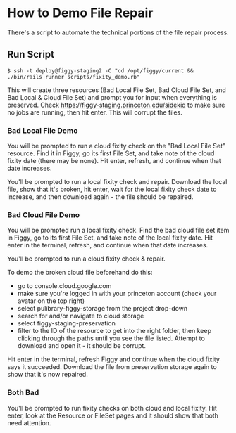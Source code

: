 # How to Demo File Repair

There's a script to automate the technical portions of the file repair process.

## Run Script

`$ ssh -t deploy@figgy-staging2 -C "cd /opt/figgy/current && ./bin/rails runner scripts/fixity_demo.rb"`

This will create three resources (Bad Local File Set, Bad Cloud File Set, and Bad Local & Cloud File Set) and prompt you for input when everything is
preserved. Check https://figgy-staging.princeton.edu/sidekiq to make sure no
jobs are running, then hit enter. This will corrupt the files.

### Bad Local File Demo

You will be prompted to run a cloud fixity check on the "Bad Local File Set"
resource. Find it in Figgy, go its first File Set, and take note of the cloud
fixity date (there may be none). Hit enter, refresh, and continue when that date increases.

You'll be prompted to run a local fixity check and repair. Download the local
file, show that it's broken, hit enter, wait for the local fixity check date to
increase, and then download again - the file should be repaired.

### Bad Cloud File Demo

You will be prompted run a local fixity check. Find the bad cloud file set item
in Figgy, go to its first File Set, and take note of the local fixity date. Hit
enter in the terminal, refresh, and continue when that date increases.

You'll be prompted to run a cloud fixity check & repair.

To demo the broken cloud file beforehand do this:
* go to console.cloud.google.com
* make sure you're logged in with your princeton account (check your avatar on the top right)
* select pulibrary-figgy-storage from the project drop-down
* search for and/or navigate to cloud storage
* select figgy-staging-preservation 
* filter to the ID of the resource to get into the right folder, then keep
    clicking through the paths until you see the file listed. Attempt to
    download and open it - it should be corrupt.

Hit enter in the terminal, refresh Figgy and continue when the cloud fixity says
it succeeded. Download the file from preservation storage again to show that
it's now repaired.

### Both Bad

You'll be prompted to run fixity checks on both cloud and local fixity. Hit
enter, look at the Resource or FileSet pages and it should show that both need
attention.
